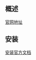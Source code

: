 ## 概述
[官网地址](http://www.jumpserver.org/)

## 安装
[安装官方文档](http://docs.jumpserver.org/zh/docs/step_by_step.html)

